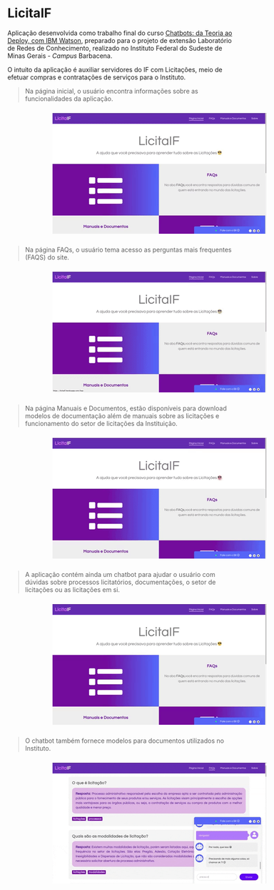 # LicitaIF

Aplicação desenvolvida como trabalho final do curso [Chatbots: da Teoria ao Deploy, com IBM Watson](https://github.com/jpdik/curso-chatbots-ibm), preparado para o projeto de extensão Laboratório de Redes de Conhecimento, realizado no Instituto Federal do Sudeste de Minas Gerais - *Campus* Barbacena.


O intuito da aplicação é auxiliar servidores do IF com Licitações, meio de efetuar compras e contratações de serviços para o Instituto.

> Na página inicial, o usuário encontra informações sobre as funcionalidades da aplicação.

<img src="img/home.gif" alt="Página inicial da aplicação" style="margin-left: 20%;margin-top:10px;margin-bottom:10px;">

> Na página FAQs, o usuário tema acesso as perguntas mais frequentes (FAQS) do site.

<img src="img/faqs.gif" alt="FAQs" style="margin-left: 20%;margin-top:10px;margin-bottom:10px">

>Na página Manuais e Documentos, estão disponíveis para download modelos de documentação além de manuais sobre as licitações e funcionamento do setor de licitações da Instituição.

<img src="img/docs.gif" alt="Manuais e documentos" style="margin-left: 20%;margin-top:10px;margin-bottom:10px">

>A aplicação contém ainda um chatbot para ajudar o usuário com dúvidas sobre processos licitatórios, documentações, o setor de licitações ou as licitações em si.

<img src="img/chat.gif" alt="Chat - Conversação" style="margin-left: 20%;margin-top:10px;margin-bottom:10px">

> O chatbot também fornece modelos para documentos utilizados no Instituto.

<img src="img/chat-docs.gif" alt="Chat - Documentos" style="margin-left: 20%;margin-top:10px;margin-bottom:10px">


